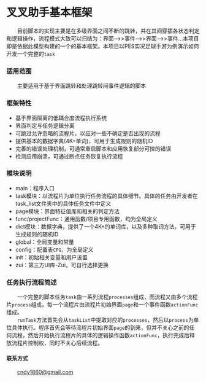 叉叉助手基本框架
===================================
&emsp;&emsp;目前脚本的实现主要是在多级界面之间不断的跳转，并在其间穿插各状态判定和逻辑操作，流程模式大致可以归结为：界面-->>事件-->>界面-->>事件...本项目即是依据此模型构建的一个的基本框架。本项目以PES实况足球手游为例演示如何开发一个完整的`task`
### 适用范围
&emsp;&emsp;主要适用于基于界面跳转和处理跳转间事件逻辑的脚本
### 框架特性
- 基于界面隔离的低耦合度流程执行系统
- 界面判定与任务逻辑分离
- 可跳过允许忽略的流程片，以应对一些不确定是否出现的流程
- 提供基本的数据字典(4K+单词)，可用于生成规则的随机ID
- 完善的错误处理机制，可通常重启脚本和应用恢复部分可控的错误
- 检测应用崩溃，可通过断点任务恢复执行流程
### 模块说明
- main：程序入口
- task模块：以流程片为单位执行任务流程的具体细节。具体的任务由开发者在task_list文件夹中的具体任务文件中定义
- page模块：界面特征值库和相关的判定方法
- func/projectFunc：通用函数/项目专用函数，均为全局定义
- dict模块：数据字典，提供了一个4K+的单词库，以及多种取词方法，可用于生成规则的随机ID
- global：全局变量和常量
- config：配置表`CFG`，为全局定义
- init：初始相关变量和用户设置
- zui：第三方UI库-Zui，可自行选择更换
### 任务执行流程简述 
&emsp;&emsp;一个完整的脚本任务`task`由一系列流程`processes`组成，而流程又由多个流程片`process`组成，每一个流程片由流程片初始界面`page`和一个事件函数`actionFunc`组成。  
&emsp;&emsp;`runTask`方法首先会从`taskList`中提取对应的`processes`，然后以`process`为单位具体执行。程序首先会等待流程片初始界面`page`的到来，但并不关心之前的任何流程，然后开始执行流程片的具体的逻辑操作函数`actionFunc`，执行完成后释放流程片控制权，同时不关心后续流程。
#### 联系方式
&emsp;&emsp;cndy1860@gmail.com
